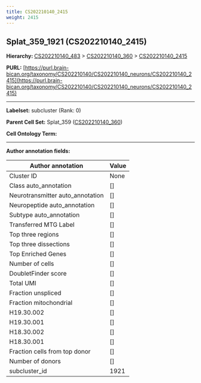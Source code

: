 ```yaml
---
title: CS202210140_2415
weight: 2415
---
```

## Splat_359_1921 (CS202210140_2415)
<b>Hierarchy: </b>
[CS202210140_483](../CS202210140_483) >
[CS202210140_360](../CS202210140_360) >
[CS202210140_2415](../CS202210140_2415)

**PURL:** [https://purl.brain-bican.org/taxonomy/CS202210140/CS202210140_neurons/CS202210140_2415](https://purl.brain-bican.org/taxonomy/CS202210140/CS202210140_neurons/CS202210140_2415)

---


**Labelset:** subcluster (Rank: 0)

**Parent Cell Set:** Splat_359 ([CS202210140_360](../CS202210140_360))



**Cell Ontology Term:** 

[MARKER GENES.]: #


---

[TRANSFERRED ANNOTATIONS.]: #


[AUTHOR ANNOTATION FIELDS.]: #


**Author annotation fields:**

| Author annotation | Value |
|-------------------|-------|
|Cluster ID|None|
|Class auto_annotation|[]|
|Neurotransmitter auto_annotation|[]|
|Neuropeptide auto_annotation|[]|
|Subtype auto_annotation|[]|
|Transferred MTG Label|[]|
|Top three regions|[]|
|Top three dissections|[]|
|Top Enriched Genes|[]|
|Number of cells|[]|
|DoubletFinder score|[]|
|Total UMI|[]|
|Fraction unspliced|[]|
|Fraction mitochondrial|[]|
|H19.30.002|[]|
|H19.30.001|[]|
|H18.30.002|[]|
|H18.30.001|[]|
|Fraction cells from top donor|[]|
|Number of donors|[]|
|subcluster_id|1921|
